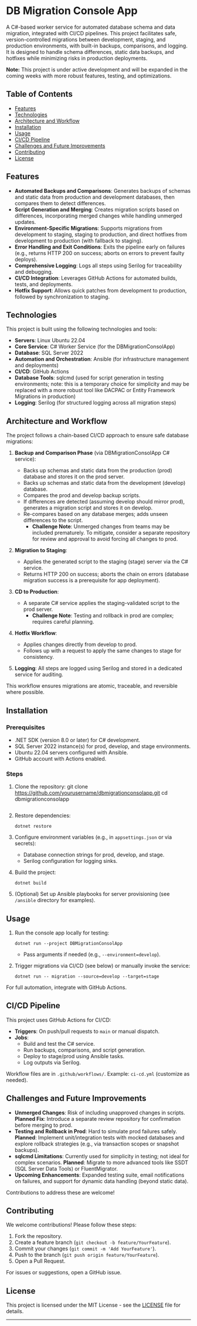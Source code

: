 # DB Migration Console App

A C#-based worker service for automated database schema and data migration, integrated with CI/CD pipelines. This project facilitates safe, version-controlled migrations between development, staging, and production environments, with built-in backups, comparisons, and logging. It is designed to handle schema differences, static data backups, and hotfixes while minimizing risks in production deployments.

**Note:** This project is under active development and will be expanded in the coming weeks with more robust features, testing, and optimizations.

## Table of Contents
- [Features](#features)
- [Technologies](#technologies)
- [Architecture and Workflow](#architecture-and-workflow)
- [Installation](#installation)
- [Usage](#usage)
- [CI/CD Pipeline](#cicd-pipeline)
- [Challenges and Future Improvements](#challenges-and-future-improvements)
- [Contributing](#contributing)
- [License](#license)

## Features
- **Automated Backups and Comparisons**: Generates backups of schemas and static data from production and development databases, then compares them to detect differences.
- **Script Generation and Merging**: Creates migration scripts based on differences, incorporating merged changes while handling unmerged updates.
- **Environment-Specific Migrations**: Supports migrations from development to staging, staging to production, and direct hotfixes from development to production (with fallback to staging).
- **Error Handling and Exit Conditions**: Exits the pipeline early on failures (e.g., returns HTTP 200 on success; aborts on errors to prevent faulty deploys).
- **Comprehensive Logging**: Logs all steps using Serilog for traceability and debugging.
- **CI/CD Integration**: Leverages GitHub Actions for automated builds, tests, and deployments.
- **Hotfix Support**: Allows quick patches from development to production, followed by synchronization to staging.

## Technologies
This project is built using the following technologies and tools:

- **Servers**: Linux Ubuntu 22.04
- **Core Service**: C# Worker Service (for the DBMigrationConsolApp)
- **Database**: SQL Server 2022
- **Automation and Orchestration**: Ansible (for infrastructure management and deployments)
- **CI/CD**: GitHub Actions
- **Database Tools**: sqlcmd (used for script generation in testing environments; note: this is a temporary choice for simplicity and may be replaced with a more robust tool like DACPAC or Entity Framework Migrations in production)
- **Logging**: Serilog (for structured logging across all migration steps)

## Architecture and Workflow
The project follows a chain-based CI/CD approach to ensure safe database migrations:

1. **Backup and Comparison Phase** (via DBMigrationConsolApp C# service):
   - Backs up schemas and static data from the production (prod) database and stores it on the prod server.
   - Backs up schemas and static data from the development (develop) database.
   - Compares the prod and develop backup scripts.
   - If differences are detected (assuming develop should mirror prod), generates a migration script and stores it on develop.
   - Re-compares based on any database merges; adds unseen differences to the script.
     - **Challenge Note**: Unmerged changes from teams may be included prematurely. To mitigate, consider a separate repository for review and approval to avoid forcing all changes to prod.

2. **Migration to Staging**:
   - Applies the generated script to the staging (stage) server via the C# service.
   - Returns HTTP 200 on success; aborts the chain on errors (database migration success is a prerequisite for app deployment).

3. **CD to Production**:
   - A separate C# service applies the staging-validated script to the prod server.
     - **Challenge Note**: Testing and rollback in prod are complex; requires careful planning.

4. **Hotfix Workflow**:
   - Applies changes directly from develop to prod.
   - Follows up with a request to apply the same changes to stage for consistency.

5. **Logging**: All steps are logged using Serilog and stored in a dedicated service for auditing.

This workflow ensures migrations are atomic, traceable, and reversible where possible.

## Installation
### Prerequisites
- .NET SDK (version 8.0 or later) for C# development.
- SQL Server 2022 instance(s) for prod, develop, and stage environments.
- Ubuntu 22.04 servers configured with Ansible.
- GitHub account with Actions enabled.

### Steps
1. Clone the repository:
      git clone https://github.com/yourusername/dbmigrationconsolapp.git
   cd dbmigrationconsolapp
   ```

2. Restore dependencies:
   ```
   dotnet restore
   ```

3. Configure environment variables (e.g., in `appsettings.json` or via secrets):
   - Database connection strings for prod, develop, and stage.
   - Serilog configuration for logging sinks.

4. Build the project:
   ```
   dotnet build
   ```

5. (Optional) Set up Ansible playbooks for server provisioning (see `/ansible` directory for examples).

## Usage
1. Run the console app locally for testing:
   ```
   dotnet run --project DBMigrationConsolApp
   ```
   - Pass arguments if needed (e.g., `--environment=develop`).

2. Trigger migrations via CI/CD (see below) or manually invoke the service:
   ```
   dotnet run -- migration --source=develop --target=stage
   ```

For full automation, integrate with GitHub Actions.

## CI/CD Pipeline
This project uses GitHub Actions for CI/CD:
- **Triggers**: On push/pull requests to `main` or manual dispatch.
- **Jobs**:
  - Build and test the C# service.
  - Run backups, comparisons, and script generation.
  - Deploy to stage/prod using Ansible tasks.
  - Log outputs via Serilog.

Workflow files are in `.github/workflows/`. Example: `ci-cd.yml` (customize as needed).

## Challenges and Future Improvements
- **Unmerged Changes**: Risk of including unapproved changes in scripts. **Planned Fix**: Introduce a separate review repository for confirmation before merging to prod.
- **Testing and Rollback in Prod**: Hard to simulate prod failures safely. **Planned**: Implement unit/integration tests with mocked databases and explore rollback strategies (e.g., via transaction scopes or snapshot backups).
- **sqlcmd Limitations**: Currently used for simplicity in testing; not ideal for complex scenarios. **Planned**: Migrate to more advanced tools like SSDT (SQL Server Data Tools) or FluentMigrator.
- **Upcoming Enhancements**: Expanded testing suite, email notifications on failures, and support for dynamic data handling (beyond static data).

Contributions to address these are welcome!

## Contributing
We welcome contributions! Please follow these steps:
1. Fork the repository.
2. Create a feature branch (`git checkout -b feature/YourFeature`).
3. Commit your changes (`git commit -m 'Add YourFeature'`).
4. Push to the branch (`git push origin feature/YourFeature`).
5. Open a Pull Request.

For issues or suggestions, open a GitHub issue.

## License
This project is licensed under the MIT License - see the [LICENSE](LICENSE) file for details.

---
